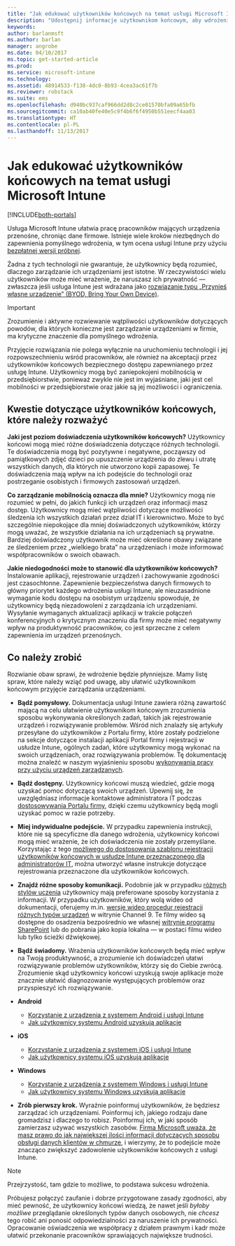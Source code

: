 ```yaml
---
title: "Jak edukować użytkowników końcowych na temat usługi Microsoft Intune | Microsoft Intune"
description: "Udostępnij informacje użytkownikom końcowym, aby wdrożenie usługi Intune było pomyślne."
keywords: 
author: barlanmsft
ms.author: barlan
manager: angrobe
ms.date: 04/10/2017
ms.topic: get-started-article
ms.prod: 
ms.service: microsoft-intune
ms.technology: 
ms.assetid: 48914533-f138-4dc0-8b93-4cea3ac61f7b
ms.reviewer: robstack
ms.suite: ems
ms.openlocfilehash: d940bc937caf966dd2d8c2ce01570bfa09a65bfb
ms.sourcegitcommit: ca10ab40fe40e5c9f4b6f6f4950b551eecf4aa03
ms.translationtype: HT
ms.contentlocale: pl-PL
ms.lasthandoff: 11/13/2017
---
```

# <a name="how-to-educate-your-end-users-about-microsoft-intune"></a>Jak edukować użytkowników końcowych na temat usługi Microsoft Intune

[!INCLUDE[both-portals](./includes/note-for-both-portals.md)]

Usługa Microsoft Intune ułatwia pracę pracowników mających urządzenia przenośne, chroniąc dane firmowe. Istnieje wiele kroków niezbędnych do zapewnienia pomyślnego wdrożenia, w tym ocena usługi Intune przy użyciu [bezpłatnej wersji próbnej](app-sdk.md).

Żadna z tych technologii nie gwarantuje, że użytkownicy będą rozumieć, dlaczego zarządzanie ich urządzeniami jest istotne. W rzeczywistości wielu użytkowników może mieć wrażenie, że naruszasz ich prywatność — zwłaszcza jeśli usługa Intune jest wdrażana jako [rozwiązanie typu „Przynieś własne urządzenie” (BYOD, Bring Your Own Device)](/enterprise-mobility-security/solutions/byod-design-considerations-guide).

> [!Important]
> Zrozumienie i aktywne rozwiewanie wątpliwości użytkowników dotyczących powodów, dla których konieczne jest zarządzanie urządzeniami w firmie, ma krytyczne znaczenie dla pomyślnego wdrożenia.

Przyjęcie rozwiązania nie polega wyłącznie na uruchomieniu technologii i jej rozpowszechnieniu wśród pracowników, ale również na akceptacji przez użytkowników końcowych bezpiecznego dostępu zapewnianego przez usługę Intune. Użytkownicy mogą być zaniepokojeni mobilnością w przedsiębiorstwie, ponieważ zwykle nie jest im wyjaśniane, jaki jest cel mobilności w przedsiębiorstwie oraz jakie są jej możliwości i ograniczenia.

## <a name="things-to-consider-about-your-end-users"></a>Kwestie dotyczące użytkowników końcowych, które należy rozważyć

__Jaki jest poziom doświadczenia użytkowników końcowych?__ Użytkownicy końcowi mogą mieć różne doświadczenia dotyczące różnych technologii. Te doświadczenia mogą być pozytywne i negatywne, począwszy od pamiątkowych zdjęć dzieci po upuszczenie urządzenia do zlewu i utratę wszystkich danych, dla których nie utworzono kopii zapasowej. Te doświadczenia mają wpływ na ich podejście do technologii oraz postrzeganie osobistych i firmowych zastosowań urządzeń.

__Co zarządzanie mobilnością oznacza dla mnie?__ Użytkownicy mogą nie rozumieć w pełni, do jakich funkcji ich urządzeń oraz informacji masz dostęp. Użytkownicy mogą mieć wątpliwości dotyczące możliwości śledzenia ich wszystkich działań przez dział IT i kierownictwo. Może to być szczególnie niepokojące dla mniej doświadczonych użytkowników, którzy mogą uważać, że wszystkie działania na ich urządzeniach są prywatne. Bardziej doświadczony użytkownik może mieć określone obawy związane ze śledzeniem przez „wielkiego brata” na urządzeniach i może informować współpracowników o swoich obawach.

__Jakie niedogodności może to stanowić dla użytkowników końcowych?__ Instalowanie aplikacji, rejestrowanie urządzeń i zachowywanie zgodności jest czasochłonne. Zapewnienie bezpieczeństwa danych firmowych to główny priorytet każdego wdrożenia usługi Intune, ale nieuzasadnione wymaganie kodu dostępu na osobistym urządzeniu spowoduje, że użytkownicy będą niezadowoleni z zarządzania ich urządzeniami. Wysyłanie wymaganych aktualizacji aplikacji w trakcie połączeń konferencyjnych o krytycznym znaczeniu dla firmy może mieć negatywny wpływ na produktywność pracowników, co jest sprzeczne z celem zapewnienia im urządzeń przenośnych.

## <a name="things-you-should-do"></a>Co należy zrobić

Rozwianie obaw sprawi, że wdrożenie będzie płynniejsze. Mamy listę spraw, które należy wziąć pod uwagę, aby ułatwić użytkownikom końcowym przyjęcie zarządzania urządzeniami.

* __Bądź pomysłowy.__ Dokumentacja usługi Intune zawiera różną zawartość mającą na celu ułatwienie użytkownikom końcowym zrozumienia sposobu wykonywania określonych zadań, takich jak rejestrowanie urządzeń i rozwiązywanie problemów. Wśród nich znalazły się artykuły przesyłane do użytkowników z Portalu firmy, które zostały podzielone na sekcje dotyczące instalacji aplikacji Portal firmy i rejestracji w usłudze Intune, ogólnych zadań, które użytkownicy mogą wykonać na swoich urządzeniach, oraz rozwiązywania problemów. Tę dokumentację można znaleźć w naszym wyjaśnieniu sposobu [wykonywania pracy przy użyciu urządzeń zarządzanych](/intune-user-help/use-managed-devices-to-get-work-done).

* __Bądź dostępny.__ Użytkownicy końcowi muszą wiedzieć, gdzie mogą uzyskać pomoc dotyczącą swoich urządzeń. Upewnij się, że uwzględniasz informacje kontaktowe administratora IT podczas [dostosowywania Portalu firmy](company-portal-customize.md), dzięki czemu użytkownicy będą mogli uzyskać pomoc w razie potrzeby.

* __Miej indywidualne podejście.__ W przypadku zapewnienia instrukcji, które nie są specyficzne dla danego wdrożenia, użytkownicy końcowi mogą mieć wrażenie, że ich doświadczenia nie zostały przemyślane. Korzystając z tego [możliwego do dostosowania szablonu rejestracji użytkowników końcowych w usłudze Intune przeznaczonego dla administratorów IT](https://gallery.technet.microsoft.com/office/Intune-End-User-Enrollment-3a0c9b0c), można utworzyć własne instrukcje dotyczące rejestrowania przeznaczone dla użytkowników końcowych.

* __Znajdź różne sposoby komunikacji.__ Podobnie jak w przypadku [różnych stylów uczenia](https://www.umassd.edu/dss/resources/facultystaff/howtoteachandaccommodate/howtoaccommodatedifferentlearningstyles/) użytkownicy mają preferowane sposoby korzystania z informacji. W przypadku użytkowników, który wolą wideo od dokumentacji, oferujemy m.in. [wersje wideo procedur rejestracji różnych typów urządzeń](https://channel9.msdn.com/Series/IntuneEnrollment) w witrynie Channel 9. Te filmy wideo są dostępne do osadzenia bezpośrednio we własnej [witrynie programu SharePoint](https://support.office.com/article/Embed-a-video-from-Office-365-Video-59e19984-c34e-4be8-889b-f6fa93910581) lub do pobrania jako kopia lokalna — w postaci filmu wideo lub tylko ścieżki dźwiękowej.

* __Bądź świadomy.__ Wrażenia użytkowników końcowych będą mieć wpływ na Twoją produktywność, a zrozumienie ich doświadczeń ułatwi rozwiązywanie problemów użytkowników, którzy się do Ciebie zwrócą. Zrozumienie skąd użytkownicy końcowi uzyskują swoje aplikacje może znacznie ułatwić diagnozowanie występujących problemów oraz przyspieszyć ich rozwiązywanie.

* **Android**
  * [Korzystanie z urządzenia z systemem Android i usługi Intune](/intune-user-help/using-your-android-device-with-intune)
  * [Jak użytkownicy systemu Android uzyskują aplikacje](end-user-apps-android.md)

* **iOS**
  * [Korzystanie z urządzenia z systemem iOS i usługi Intune](/intune-user-help/using-your-ios-device-with-intune)
  * [Jak użytkownicy systemu iOS uzyskują aplikacje](end-user-apps-ios.md)

* **Windows**
  * [Korzystanie z urządzenia z systemem Windows i usługi Intune](/intune-user-help/using-your-windows-device-with-intune)
  * [Jak użytkownicy systemu Windows uzyskują aplikacje](end-user-apps-windows.md)

* __Zrób pierwszy krok.__ Wyraźnie poinformuj użytkowników, że będziesz zarządzać ich urządzeniami. Poinformuj ich, jakiego rodzaju dane gromadzisz i dlaczego to robisz. Poinformuj ich, w jaki sposób zamierzasz używać wszystkich zasobów. [Firma Microsoft uważa, że masz prawo do jak największej ilości informacji dotyczących sposobu obsługi danych klientów w chmurze](https://www.microsoft.com/trustcenter/about/transparency), i wierzymy, że to podejście może znacząco zwiększyć zadowolenie użytkowników końcowych z usługi Intune.

>[!Note]
> Przejrzystość, tam gdzie to możliwe, to podstawa sukcesu wdrożenia.

Próbujesz połączyć zaufanie i dobrze przygotowane zasady zgodności, aby mieć pewność, że użytkownicy końcowi wiedzą, że nawet jeśli *byłoby możliwe* przeglądanie określonych typów danych osobowych, nie *chcesz* tego robić ani ponosić odpowiedzialności za naruszenie ich prywatności. Opracowanie oświadczenia we współpracy z działem prawnym i kadr może ułatwić przekonanie pracowników sprawiających największe trudności.
